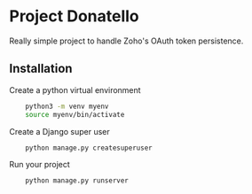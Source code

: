# Project Donatello

Really simple project to handle Zoho's OAuth token persistence.


## Installation

Create a python virtual environment

```bash
    python3 -m venv myenv
    source myenv/bin/activate
```

Create a Django super user
```bash
    python manage.py createsuperuser
```

Run your project
```bash
    python manage.py runserver
```
    
